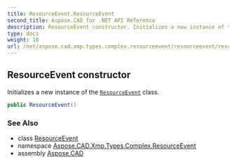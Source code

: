 ```yaml
---
title: ResourceEvent.ResourceEvent
second_title: Aspose.CAD for .NET API Reference
description: ResourceEvent constructor. Initializes a new instance of the ResourceEvent class
type: docs
weight: 10
url: /net/aspose.cad.xmp.types.complex.resourceevent/resourceevent/resourceevent/
---
```

## ResourceEvent constructor

Initializes a new instance of the [`ResourceEvent`](../) class.

```csharp
public ResourceEvent()
```

### See Also

* class [ResourceEvent](../)
* namespace [Aspose.CAD.Xmp.Types.Complex.ResourceEvent](../../../aspose.cad.xmp.types.complex.resourceevent/)
* assembly [Aspose.CAD](../../../)


